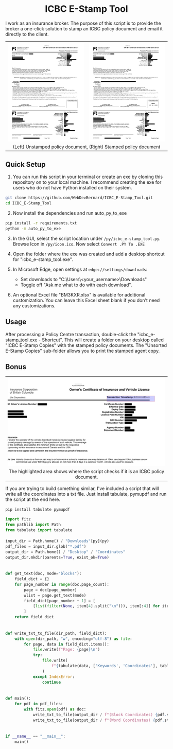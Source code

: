 <h1 align="center">ICBC E-Stamp Tool</h1>

I work as an insurance broker. The purpose of this script is to provide the broker a one-click solution to
stamp an ICBC policy document and email it directly to the client.

<table align="center">
  <tr>
    <td><img src="https://github.com/WebDevBernard/ICBC_E-Stamp_Tool/blob/main/images/redacted_before.png" alt="Unstamped Policy Document" /></td>
    <td><img src="https://github.com/WebDevBernard/ICBC_E-Stamp_Tool/blob/main/images/redacted_after.png" alt="Stamped Policy Document" /></td>
  </tr>
  <tr>
    <td colspan="2" align="center">(Left) Unstamped policy document, (Right) Stamped policy document</td>
  </tr>
</table>

## Quick Setup

1. You can run this script in your terminal or create an exe by cloning this repository on to your local machine. I
   recommend creating the exe for users who do not have Python installed on their system.

```bash
git clone https://github.com/WebDevBernard/ICBC_E-Stamp_Tool.git
cd ICBC_E-Stamp_Tool
```

2. Now install the dependencies and run auto_py_to_exe

```bash
pip install -r requirements.txt
python -m auto_py_to_exe
```

3. In the GUI, select the script location under `/py/icbc_e-stamp_tool.py`. Browse Icon in `/py/icon.ico`. Now select
   `Convert .PY To .EXE`

4. Open the folder where the exe was created and add a desktop shortcut for "icbc_e-stamp_tool.exe".

5. In Microsoft Edge, open settings at `edge://settings/downloads`:

   - Set downloads to "C:\Users\\<your_username>\Downloads"
   - Toggle off "Ask me what to do with each download".

6. An optional Excel file "BM3KXR.xlsx" is available for additional customization. You can leave this Excel sheet blank
   if you don't need any customizations.

## Usage

After processing a Policy Centre transaction, double-click the "icbc_e-stamp_tool.exe - Shortcut". This will create a
folder on your desktop called "ICBC E-Stamp Copies" with the stamped policy documents.
The "Unsorted E-Stamp Copies" sub-folder allows you to print the stamped agent copy.

## Bonus

<table align="center">
  <tr>
    <td><img src="https://github.com/WebDevBernard/ICBC_E-Stamp_Tool/blob/main/images/transaction_timestamp.png" alt="Transaction Timestamp Area" /></td>
  </tr>
  <tr>
    <td align="center">The highlighted area shows where the script checks if it is an ICBC policy document.</td>
  </tr>
</table>

If you are trying to build something similar, I've included a script that will write all the coordinates into a txt
file. Just install tabulate, pymupdf and run the script at the end here.

```bash
pip install tabulate pymupdf
```

```python
import fitz
from pathlib import Path
from tabulate import tabulate

input_dir = Path.home() / "Downloads"[py](py)
pdf_files = input_dir.glob("*.pdf")
output_dir = Path.home() / "Desktop" / "Coordinates"
output_dir.mkdir(parents=True, exist_ok=True)


def get_text(doc, mode="blocks"):
    field_dict = {}
    for page_number in range(doc.page_count):
        page = doc[page_number]
        wlist = page.get_text(mode)
        field_dict[page_number + 1] = [
            [list(filter(None, item[4].split("\n"))), item[:4]] for item in wlist
        ]
    return field_dict


def write_txt_to_file(dir_path, field_dict):
    with open(dir_path, "w", encoding="utf-8") as file:
        for page, data in field_dict.items():
            file.write(f"Page: {page}\n")
            try:
                file.write(
                    f"{tabulate(data, ['Keywords', 'Coordinates'], tablefmt='grid', maxcolwidths=[50, None])}\n"
                )
            except IndexError:
                continue


def main():
    for pdf in pdf_files:
        with fitz.open(pdf) as doc:
            write_txt_to_file(output_dir / f"(Block Coordinates) {pdf.stem}.txt", get_text(doc))
            write_txt_to_file(output_dir / f"(Word Coordinates) {pdf.stem}.txt", get_text(doc, "words"))


if __name__ == "__main__":
    main()
```
